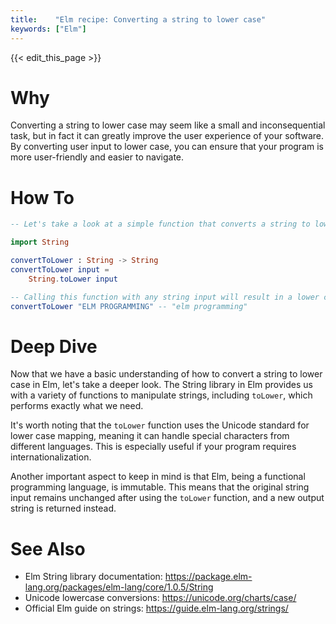 ```yaml
---
title:    "Elm recipe: Converting a string to lower case"
keywords: ["Elm"]
---
```


{{< edit_this_page >}}

# Why

Converting a string to lower case may seem like a small and inconsequential task, but in fact it can greatly improve the user experience of your software. By converting user input to lower case, you can ensure that your program is more user-friendly and easier to navigate.

# How To

```Elm
-- Let's take a look at a simple function that converts a string to lower case

import String

convertToLower : String -> String
convertToLower input =
    String.toLower input

-- Calling this function with any string input will result in a lower case output
convertToLower "ELM PROGRAMMING" -- "elm programming"

```

# Deep Dive

Now that we have a basic understanding of how to convert a string to lower case in Elm, let's take a deeper look. The String library in Elm provides us with a variety of functions to manipulate strings, including `toLower`, which performs exactly what we need.

It's worth noting that the `toLower` function uses the Unicode standard for lower case mapping, meaning it can handle special characters from different languages. This is especially useful if your program requires internationalization.

Another important aspect to keep in mind is that Elm, being a functional programming language, is immutable. This means that the original string input remains unchanged after using the `toLower` function, and a new output string is returned instead.

# See Also

- Elm String library documentation: https://package.elm-lang.org/packages/elm-lang/core/1.0.5/String
- Unicode lowercase conversions: https://unicode.org/charts/case/
- Official Elm guide on strings: https://guide.elm-lang.org/strings/
